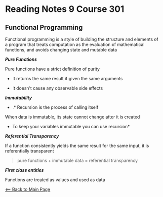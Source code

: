 # Reading Notes 9 Course 301

## Functional Programming

Functional programming is a style of building the structure and elements of a program that treats computation as the evaluation of mathematical functions, and avoids changing state and mutable data

__*Pure Functions*__

Pure functions have a strict definition of purity

- It returns the same result if given the same arguments

- It doesn't cause any observable side effects

__*Immutability*__

- .* Recursion is the process of calling itself

When data is immutable, its state cannot change after it is created

- To keep your variables immutable you can use recursion*

__*Referential Transparency*__

If a function consistently yields the same result for the same input, it is referentially transparent

> pure functions + immutable data = referential transparency

__*First class entities*__

Functions are treated as values and used as data

[<== Back to Main Page](README.md)
